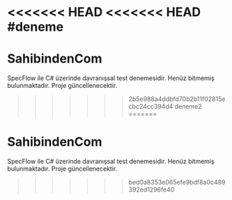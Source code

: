 <<<<<<< HEAD
<<<<<<< HEAD
#deneme
=======
# SahibindenCom
SpecFlow ile C# üzerinde davranışsal test denemesidir. Henüz bitmemiş bulunmaktadır. Proje güncellenecektir.
>>>>>>> 2b5e988a4ddbfd70b2b11f02815ecbc24cc394d4
deneme2
=======
# SahibindenCom
SpecFlow ile C# üzerinde davranışsal test denemesidir. Henüz bitmemiş bulunmaktadır. Proje güncellenecektir.
>>>>>>> bed0a8353e065efe9bdf8a0c489392ed1296fe40
